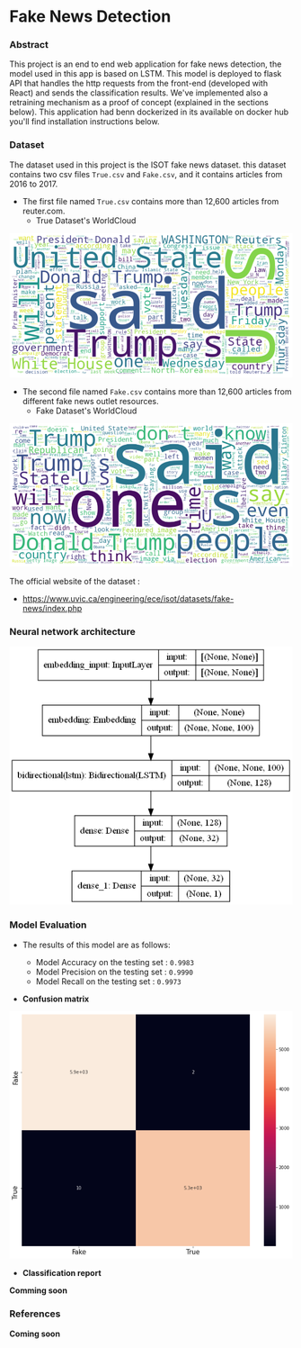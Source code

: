# Fake News Detection

### Abstract
This project is an end to end web application for fake news detection, the model used in this app is based on LSTM. This model  is deployed to flask API that handles the http requests from the front-end (developed with React) and sends the classification results. 
We've implemented also a retraining mechanism as a proof of concept (explained in the sections below).
This application had benn dockerized in its available on docker hub you'll find installation instructions below. 

### Dataset
The dataset used in this project is the ISOT fake news dataset. this dataset contains two  csv files `True.csv` and `Fake.csv`, and it contains articles from 2016 to 2017.
* The first file named `True.csv` contains more than 12,600 articles from reuter.com.
  - True Dataset's WorldCloud


![WorldCloud1](https://github.com/MouadNid01/FakeNewsDetection/blob/main/True%20dataset's%20world%20cloud.png?raw=true)
* The second file named `Fake.csv` contains more than 12,600 articles from different fake news outlet resources.
  - Fake Dataset's WorldCloud


![WorldCloud2](https://github.com/MouadNid01/FakeNewsDetection/blob/main/fake%20dataset's%20world%20cloud.png?raw=true)


The official website of the dataset :
  - https://www.uvic.ca/engineering/ece/isot/datasets/fake-news/index.php

### Neural network architecture

![Architecture](https://github.com/MouadNid01/FakeNewsDetection/blob/main/model_schema.png?raw=true)

### Model Evaluation
* The results of this model are as follows:
  - Model Accuracy on the testing set : `0.9983`
  - Model Precision on the testing set : `0.9990`
  - Model Recall on the testing set :  `0.9973`

* **Confusion matrix**

![matrix](https://github.com/MouadNid01/FakeNewsDetection/blob/main/Confusion_matrix.png?raw=true)

* **Classification report** 

**Comming soon**
### References

**Coming soon**